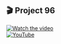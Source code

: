 ## 🎬 Project 96

[![Watch the video](https://img.youtube.com/vi/9d7ixPuE6cA/maxresdefault.jpg)](https://youtu.be/9d7ixPuE6cA)
<br>
[![YouTube](https://img.shields.io/badge/Watch_on-YouTube-red?logo=youtube)](https://youtu.be/9d7ixPuE6cA)
